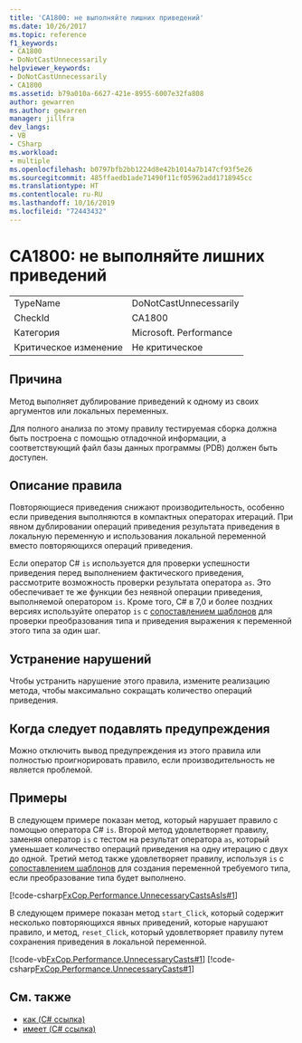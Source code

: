 ```yaml
---
title: 'CA1800: не выполняйте лишних приведений'
ms.date: 10/26/2017
ms.topic: reference
f1_keywords:
- CA1800
- DoNotCastUnnecessarily
helpviewer_keywords:
- DoNotCastUnnecessarily
- CA1800
ms.assetid: b79a010a-6627-421e-8955-6007e32fa808
author: gewarren
ms.author: gewarren
manager: jillfra
dev_langs:
- VB
- CSharp
ms.workload:
- multiple
ms.openlocfilehash: b0797bfb2bb1224d8e42b1014a7b147cf93f5e26
ms.sourcegitcommit: 485ffaedb1ade71490f11cf05962add1718945cc
ms.translationtype: HT
ms.contentlocale: ru-RU
ms.lasthandoff: 10/16/2019
ms.locfileid: "72443432"
---
```

# <a name="ca1800-do-not-cast-unnecessarily"></a>CA1800: не выполняйте лишних приведений

|||
|-|-|
|TypeName|DoNotCastUnnecessarily|
|CheckId|CA1800|
|Категория|Microsoft. Performance|
|Критическое изменение|Не критическое|

## <a name="cause"></a>Причина
Метод выполняет дублирование приведений к одному из своих аргументов или локальных переменных.

Для полного анализа по этому правилу тестируемая сборка должна быть построена с помощью отладочной информации, а соответствующий файл базы данных программы (PDB) должен быть доступен.

## <a name="rule-description"></a>Описание правила
Повторяющиеся приведения снижают производительность, особенно если приведения выполняются в компактных операторах итераций. При явном дублировании операций приведения результата приведения в локальную переменную и использования локальной переменной вместо повторяющихся операций приведения.

Если оператор C# `is` используется для проверки успешности приведения перед выполнением фактического приведения, рассмотрите возможность проверки результата оператора `as`. Это обеспечивает те же функции без неявной операции приведения, выполняемой оператором `is`. Кроме того, C# в 7,0 и более поздних версиях используйте оператор `is` с [сопоставлением шаблонов](/dotnet/csharp/language-reference/keywords/is#pattern-matching-with-is) для проверки преобразования типа и приведения выражения к переменной этого типа за один шаг.

## <a name="how-to-fix-violations"></a>Устранение нарушений
Чтобы устранить нарушение этого правила, измените реализацию метода, чтобы максимально сокращать количество операций приведения.

## <a name="when-to-suppress-warnings"></a>Когда следует подавлять предупреждения
Можно отключить вывод предупреждения из этого правила или полностью проигнорировать правило, если производительность не является проблемой.

## <a name="examples"></a>Примеры
В следующем примере показан метод, который нарушает правило с помощью оператора C# `is`. Второй метод удовлетворяет правилу, заменяя оператор `is` с тестом на результат оператора `as`, который уменьшает количество операций приведения на одну итерацию с двух до одной. Третий метод также удовлетворяет правилу, используя `is` с [сопоставлением шаблонов](/dotnet/csharp/language-reference/keywords/is#pattern-matching-with-is) для создания переменной требуемого типа, если преобразование типа будет выполнено.

[!code-csharp[FxCop.Performance.UnnecessaryCastsAsIs#1](../code-quality/codesnippet/CSharp/ca1800-do-not-cast-unnecessarily_1.cs)]

В следующем примере показан метод `start_Click`, который содержит несколько повторяющихся явных приведений, которые нарушают правило, и метод, `reset_Click`, который удовлетворяет правилу путем сохранения приведения в локальной переменной.

[!code-vb[FxCop.Performance.UnnecessaryCasts#1](../code-quality/codesnippet/VisualBasic/ca1800-do-not-cast-unnecessarily_2.vb)]
[!code-csharp[FxCop.Performance.UnnecessaryCasts#1](../code-quality/codesnippet/CSharp/ca1800-do-not-cast-unnecessarily_2.cs)]

## <a name="see-also"></a>См. также

- [как (C# ссылка)](/dotnet/csharp/language-reference/keywords/as)
- [имеет (C# ссылка)](/dotnet/csharp/language-reference/keywords/is)
